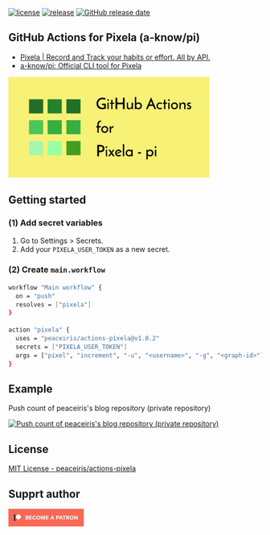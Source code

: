 [![license](https://img.shields.io/github/license/peaceiris/actions-pixela.svg)](https://github.com/peaceiris/actions-pixela/blob/master/LICENSE)
[![release](https://img.shields.io/github/release/peaceiris/actions-pixela.svg)](https://github.com/peaceiris/actions-pixela/releases/latest)
[![GitHub release date](https://img.shields.io/github/release-date/peaceiris/actions-pixela.svg)](https://github.com/peaceiris/actions-pixela/releases)



## GitHub Actions for Pixela (a-know/pi)

- [Pixela | Record and Track your habits or effort. All by API.](https://pixe.la/)
- [a-know/pi: Official CLI tool for Pixela](https://github.com/a-know/pi)

<img width="400" alt="GitHub Actions for Pixela" src="./images/ogp.svg">



## Getting started

### (1) Add secret variables

1. Go to Settings > Secrets.
2. Add your `PIXELA_USER_TOKEN` as a new secret.

### (2) Create `main.workflow`

```sh
workflow "Main workflow" {
  on = "push"
  resolves = ["pixela"]
}

action "pixela" {
  uses = "peaceiris/actions-pixela@v1.0.2"
  secrets = ["PIXELA_USER_TOKEN"]
  args = ["pixel", "increment", "-u", "<username>", "-g", "<graph-id>"]
}
```



## Example

Push count of peaceiris's blog repository (private repository)

[![Push count of peaceiris's blog repository (private repository)](https://pixe.la/v1/users/peaceiris/graphs/reveltb-push)](https://pixe.la/v1/users/peaceiris/graphs/reveltb-push.html)



## License

[MIT License - peaceiris/actions-pixela]

[MIT License - peaceiris/actions-pixela]: https://github.com/peaceiris/actions-pixela/blob/master/LICENSE



## Supprt author

<a href="https://www.patreon.com/peaceiris"><img src="./images/patreon.jpg" alt="peaceiris - Patreon" width="150px"></a>
